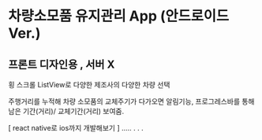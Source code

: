 # 차량소모품 유지관리 App (안드로이드 Ver.)

##  프론트 디자인용 , 서버 X

 
  횡 스크롤 ListView로 다양한 제조사의 다양한 차량 선택
 
 주행거리를 누적해 차량 소모품의 교체주기가 다가오면 알림기능, 프로그레스바를 통해 남은 기간(거리)/ 교체기간(거리) 보여줌. 

[ react native로 ios까지 개발해보기 ]
.....
.
.
.
